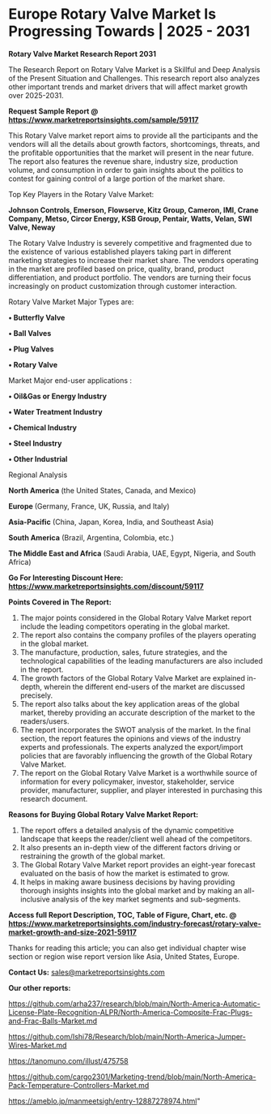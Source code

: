  # Europe Rotary Valve Market Is Progressing Towards | 2025 - 2031

<strong>Rotary Valve Market Research Report 2031</strong>

The Research Report on Rotary Valve Market is a Skillful and Deep Analysis of the Present Situation and Challenges. This research report also analyzes other important trends and market drivers that will affect market growth over 2025-2031.

<strong>Request Sample Report @ <a href=https://www.marketreportsinsights.com/sample/59117>https://www.marketreportsinsights.com/sample/59117</a></strong>

This Rotary Valve market report aims to provide all the participants and the vendors will all the details about growth factors, shortcomings, threats, and the profitable opportunities that the market will present in the near future. The report also features the revenue share, industry size, production volume, and consumption in order to gain insights about the politics to contest for gaining control of a large portion of the market share.

Top Key Players in the Rotary Valve Market:

<strong>Johnson Controls, Emerson, Flowserve, Kitz Group, Cameron, IMI, Crane Company, Metso, Circor Energy, KSB Group, Pentair, Watts, Velan, SWI Valve, Neway</strong>

The Rotary Valve Industry is severely competitive and fragmented due to the existence of various established players taking part in different marketing strategies to increase their market share. The vendors operating in the market are profiled based on price, quality, brand, product differentiation, and product portfolio. The vendors are turning their focus increasingly on product customization through customer interaction.

Rotary Valve Market Major Types are:

<strong>• Butterfly Valve

• Ball Valves

• Plug Valves

• Rotary Valve</strong>

Market Major end-user applications :

<strong>• Oil&Gas or Energy Industry

• Water Treatment Industry

• Chemical Industry

• Steel Industry

• Other Industrial</strong>

Regional Analysis

</u><strong><b>North America</b></strong> (the United States, Canada, and Mexico)

<strong><b>Europe </b></strong>(Germany, France, UK, Russia, and Italy)

<strong><b>Asia-Pacific</b></strong> (China, Japan, Korea, India, and Southeast Asia)

<strong><b>South America</b></strong> (Brazil, Argentina, Colombia, etc.)

<strong><b>The Middle East and Africa</b></strong> (Saudi Arabia, UAE, Egypt, Nigeria, and South Africa)

<strong>Go For Interesting Discount Here: <a href=https://www.marketreportsinsights.com/discount/59117>https://www.marketreportsinsights.com/discount/59117</a></strong>

<strong>Points Covered in The Report:</strong>
<ol>
  <li>The major points considered in the Global Rotary Valve Market report include the leading competitors operating in the global market.</li>
  <li>The report also contains the company profiles of the players operating in the global market.</li>
  <li>The manufacture, production, sales, future strategies, and the technological capabilities of the leading manufacturers are also included in the report.</li>
  <li>The growth factors of the Global Rotary Valve Market are explained in-depth, wherein the different end-users of the market are discussed precisely.</li>
  <li>The report also talks about the key application areas of the global market, thereby providing an accurate description of the market to the readers/users.</li>
  <li>The report incorporates the SWOT analysis of the market. In the final section, the report features the opinions and views of the industry experts and professionals. The experts analyzed the export/import policies that are favorably influencing the growth of the Global Rotary Valve Market.</li>
  <li>The report on the Global Rotary Valve Market is a worthwhile source of information for every policymaker, investor, stakeholder, service provider, manufacturer, supplier, and player interested in purchasing this research document.</li>
</ol>
<strong>Reasons for Buying Global Rotary Valve Market Report:</strong>

<ol>
  <li>The report offers a detailed analysis of the dynamic competitive landscape that keeps the reader/client well ahead of the competitors.</li>
  <li>It also presents an in-depth view of the different factors driving or restraining the growth of the global market.</li>
  <li>The Global Rotary Valve Market report provides an eight-year forecast evaluated on the basis of how the market is estimated to grow.</li>
  <li>It helps in making aware business decisions by having providing thorough insights insights into the global market and by making an all-inclusive analysis of the key market segments and sub-segments.</li>
</ol>
<strong>Access full Report Description, TOC, Table of Figure, Chart, etc. @ <a href=https://www.marketreportsinsights.com/industry-forecast/rotary-valve-market-growth-and-size-2021-59117>https://www.marketreportsinsights.com/industry-forecast/rotary-valve-market-growth-and-size-2021-59117</a></strong>


Thanks for reading this article; you can also get individual chapter wise section or region wise report version like Asia, United States, Europe.

<strong>Contact Us:</strong>
sales@marketreportsinsights.com

<strong>Our other reports:</strong>

<a href=https://github.com/arha237/research/blob/main/North-America-Automatic-License-Plate-Recognition-ALPR/North-America-Composite-Frac-Plugs-and-Frac-Balls-Market.md>https://github.com/arha237/research/blob/main/North-America-Automatic-License-Plate-Recognition-ALPR/North-America-Composite-Frac-Plugs-and-Frac-Balls-Market.md</a>

<a href=https://github.com/Ishi78/Research/blob/main/North-America-Jumper-Wires-Market.md>https://github.com/Ishi78/Research/blob/main/North-America-Jumper-Wires-Market.md</a>

<a href=https://tanomuno.com/illust/475758>https://tanomuno.com/illust/475758</a>

<a href=https://github.com/cargo2301/Marketing-trend/blob/main/North-America-Pack-Temperature-Controllers-Market.md>https://github.com/cargo2301/Marketing-trend/blob/main/North-America-Pack-Temperature-Controllers-Market.md</a>

<a href=https://ameblo.jp/manmeetsigh/entry-12887278974.html>https://ameblo.jp/manmeetsigh/entry-12887278974.html</a>"
